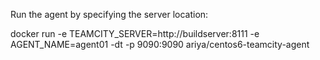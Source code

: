 Run the agent by specifying the server location:

docker run -e TEAMCITY_SERVER=http://buildserver:8111 -e AGENT_NAME=agent01 -dt -p 9090:9090 ariya/centos6-teamcity-agent